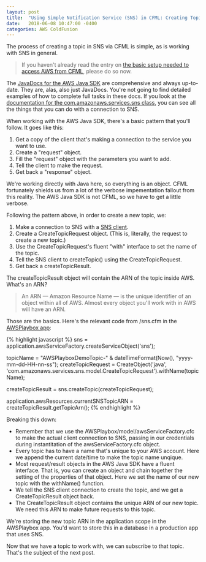 ```yaml
---
layout: post
title:  "Using Simple Notification Service (SNS) in CFML: Creating Topics"
date:   2018-06-08 10:47:00 -0400
categories: AWS ColdFusion
---
```


The process of creating a topic in SNS via CFML is simple, as is working with SNS in general.

> If you haven't already read the entry on [the basic setup needed to access AWS from CFML](/aws/coldfusion/2018/05/21/Basic-Setup-Needed-To-Access-AWS-From-CFML.html), please do so now.

The [JavaDocs for the AWS Java SDK](https://docs.aws.amazon.com/AWSJavaSDK/latest/javadoc/index.html) are comprehensive and always up-to-date. They are, alas, also just JavaDocs. You're not going to find detailed examples of how to complete full tasks in these docs. If you look at the [documentation for the com.amazonaws.services.sns class](https://docs.aws.amazon.com/AWSJavaSDK/latest/javadoc/com/amazonaws/services/sns/AbstractAmazonSNS.html), you can see all the things that you can do with a connection to SNS.

When working with the AWS Java SDK, there's a basic pattern that you'll follow. It goes like this:

1. Get a copy of the client that's making a connection to the service you want to use.
2. Create a "request" object.
3. Fill the "request" object with the parameters you want to add.
4. Tell the client to make the request.
5. Get back a "response" object.

We're working directly with Java here, so everything is an object. CFML fortunately shields us from a lot of the verbose impementation fallout from this reality. The AWS Java SDK is not CFML, so we have to get a little verbose.

Following the pattern above, in order to create a new topic, we:

1. Make a connection to SNS with a [SNS client](/aws/coldfusion/2018/06/03/Using-Simple-Notification-Service-In-CFML-Part-1.html).
2. Create a CreateTopicRequest object. (This is, literally, the request to create a new topic.)
3. Use the CreateTopicRequest's fluent "with" interface to set the name of the topic.
4. Tell the SNS client to createTopic() using the CreateTopicRequest.
5. Get back a createTopicResult.

The createTopicResult object will contain the ARN of the topic inside AWS. What's an ARN?

> An ARN &mdash; Amazon Resource Name &mdash; is the unique identifier of an object within all of AWS. Almost every object you'll work with in AWS will have an ARN.

Those are the basics. Here's the relevant code from /sns.cfm in the [AWSPlaybox app](https://github.com/brianklaas/awsPlaybox):

{% highlight javascript %}
sns = application.awsServiceFactory.createServiceObject('sns');

topicName = "AWSPlayboxDemoTopic-" & dateTimeFormat(Now(), "yyyy-mm-dd-HH-nn-ss");
createTopicRequest = CreateObject('java', 'com.amazonaws.services.sns.model.CreateTopicRequest').withName(topicName);

createTopicResult = sns.createTopic(createTopicRequest);

application.awsResources.currentSNSTopicARN = createTopicResult.getTopicArn();
{% endhighlight %}

Breaking this down:

- Remember that we use the AWSPlaybox/model/awsServiceFactory.cfc to make the actual client connection to SNS, passing in our credentials during instantitation of the awsServiceFactory.cfc object.
- Every topic has to have a name that's unique to your AWS account. Here we append the current date/time to make the topic name unqique.
- Most request/result objects in the AWS Java SDK have a fluent interface. That is, you can create an object and chain together the setting of the properties of that object. Here we set the name of our new topic with the withName() function.
- We tell the SNS client connection to create the topic, and we get a CreateTopicResult object back.
- The CreateTopicResult object contains the unique ARN of our new topic. We need this ARN to make future requests to this topic.

We're storing the new topic ARN in the application scope in the AWSPlaybox app. You'd want to store this in a database in a production app that uses SNS.

Now that we have a topic to work with, we can subscribe to that topic. That's the subject of the next post.